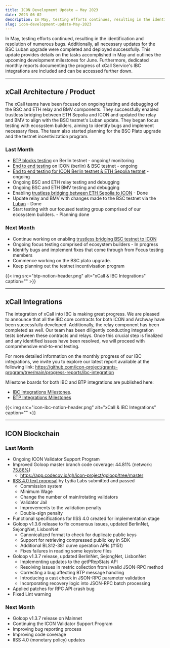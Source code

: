 ```yaml
---
title: ICON Development Update – May 2023
date: 2023-06-02
description: In May, testing efforts continues, resulting in the identification and resolution of numerous bugs. Additionally, all necessary updates for the BSC Luban upgrade were completed and deployed successfully!
slug: icon-development-update-May-2023
---
```


In May, testing efforts continued, resulting in the identification and resolution of numerous bugs. Additionally, all necessary updates for the BSC Luban upgrade were completed and deployed successfully. This update provides details on the tasks accomplished in May and outlines the upcoming development milestones for June. Furthermore, dedicated monthly reports documenting the progress of xCall Service's IBC integrations are included and can be accessed further down.

---

## xCall Architecture / Product

The xCall teams have been focused on ongoing testing and debugging of the BSC and ETH relay and BMV components. They successfully enabled trustless bridging between ETH Sepolia and ICON and updated the relay and BMV to align with the BSC testnet's Luban update. They began focus testing with ecosystem builders, aiming to identify bugs and implement necessary fixes. The team also started planning for the BSC Plato upgrade and the testnet incentivization program.

### Last Month

- [BTP blocks testing](https://www.notion.so/dd55ff14b0dc46e28feecc9bebbb187b?pvs=21) on Berlin testnet - ongoing/ monitoring
- [End to end testing](https://www.notion.so/10fc5892f3e8497493a02ad2ff32e909?pvs=21) on ICON (berlin) & BSC testnet - ongoing
- [End to end testing for ICON Berlin testnet & ETH Sepolia testnet](https://www.notion.so/fe184f9a2f244a70af320b211bf1cbaf?pvs=21) - ongoing
- Ongoing BSC and ETH relay testing and debugging
- Ongoing BSC and ETH BMV testing and debugging
- Enabling [trustless bridging between ETH Sepolia to ICON](https://www.notion.so/fe184f9a2f244a70af320b211bf1cbaf?pvs=21) - Done
- Update relay and BMV with changes made to the BSC testnet via the [Luban](https://forum.bnbchain.org/t/bnb-smart-chain-testnet-luban-upgrade-announcement/1331) - Done
- Start testing with our focused testing group comprised of our ecosystem builders. - Planning done

### Next Month

- Continue working on enabling [trustless bridging BSC testnet to ICON](https://www.notion.so/5ee229d9017746c5b5ec1d0fc07321c6?pvs=21)
- Ongoing focus testing comprised of ecosystem builders - In progress
- Identify bugs and implement fixes that come through from Focus testing members
- Commence working on the BSC plato upgrade.
- Keep planning out the testnet incentivisation program

{{< img src="btp-notion-header.png" alt="xCall & IBC Integrations" caption="" >}}

------

## xCall Integrations

The integration of xCall into IBC is making great progress. We are pleased to announce that all the IBC core contracts for both ICON and Archway have been successfully developed. Additionally, the relay component has been completed as well. Our team has been diligently conducting integration tests between these contracts and relays. Once this crucial step is finalized and any identified issues have been resolved, we will proceed with comprehensive end-to-end testing.

For more detailed information on the monthly progress of our IBC integrations, we invite you to explore our latest report available at the following link:
https://github.com/icon-project/grants-program/tree/main/progress-reports/ibc-integration

Milestone boards for both IBC and BTP integrations are published here:

- [IBC Integrations Milestones](https://www.notion.so/66221606c1464911be07c4ae73813578?pvs=21).
- [BTP Integrations Milestones](https://www.notion.so/78dbe0023a0144ba9c53db9558ac7cf5?pvs=21)

{{< img src="icon-ibc-notion-header.png" alt="xCall & IBC Integrations" caption="" >}}

------

## ICON Blockchain

### Last Month

- Ongoing ICON Validator Support Program
- Improved Goloop master branch code coverage: 44.81% (network: [75.86%](https://app.codecov.io/gh/icon-project/goloop/tree/master/network))
    - https://app.codecov.io/gh/icon-project/goloop/tree/master
- [IISS 4.0 text proposal](https://tracker.icon.community/proposal/0x52cc7f638c8adb596f192462f4d9781828185f471c83ecf54d1194b9e31e730d) by Lydia Labs submitted and passed
    - Commission system
    - Minimum Wage
    - Change the number of main/rotating validators
    - Validator Jail
    - Improvements to the validation penalty
    - Double-sign penalty
- Functional specifications for IISS 4.0 created for implementation stage
- Goloop v1.3.6 release to fix consensus issues, updated BerlinNet, SejongNet, LisbonNet
    - Canonicalized format to check for duplicate public keys
    - Support for retrieving compressed public key in SDK
    - Additional BLS12-381 curve operation APIs (#151)
    - Fixes failures in reading some keystore files
- Goloop v1.3.7 release, updated BerlinNet, SejongNet, LisbonNet
    - Implementing updates to the getPRepStats API
    - Resolving issues in metric collection from invalid JSON-RPC method
    - Correcting a bug affecting BTP message handling
    - Introducing a cast check in JSON-RPC parameter validation
    - Incorporating recovery logic into JSON-RPC batch processing
- Applied patches for RPC API crash bug
- Fixed Lint warning

### Next Month

- Goloop v1.3.7 release on Mainnet
- Continuing the ICON Validator Support Program
- Improving bug reporting process
- Improving code coverage
- IISS 4.0 (monetary policy) updates